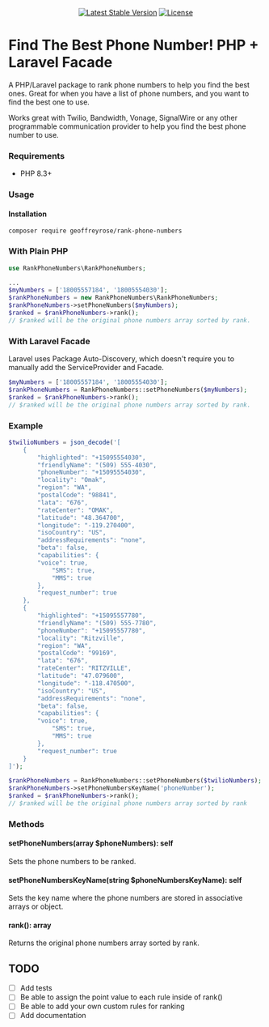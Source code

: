 <div style="text-align: center;"> 

[![Latest Stable Version](https://img.shields.io/packagist/v/geoffreyrose/rank-phone-numbers?style=flat-square)](https://packagist.org/packages/geoffreyrose/rank-phone-numbers)
[![License](https://img.shields.io/github/license/geoffreyrose/rank-phone-numbers?style=flat-square)](https://github.com/geoffreyrose/rank-phone-numbers/blob/main/LICENSE)
</div>


# Find The Best Phone Number!  PHP + Laravel Facade

A PHP/Laravel package to rank phone numbers to help you find the best ones. Great for when you have a list of phone numbers, and you want to find the best one to use.

Works great with Twilio, Bandwidth, Vonage, SignalWire or any other programmable communication provider to help you find the best phone number to use.


### Requirements
* PHP 8.3+

### Usage

#### Installation
```
composer require geoffreyrose/rank-phone-numbers
```

### With Plain PHP
```php
use RankPhoneNumbers\RankPhoneNumbers;

...
$myNumbers = ['18005557184', '18005554030'];
$rankPhoneNumbers = new RankPhoneNumbers\RankPhoneNumbers;
$rankPhoneNumbers->setPhoneNumbers($myNumbers);
$ranked = $rankPhoneNumbers->rank();
// $ranked will be the original phone numbers array sorted by rank.
```

### With Laravel Facade
Laravel uses Package Auto-Discovery, which doesn't require you to manually add the ServiceProvider and Facade.
```php
$myNumbers = ['18005557184', '18005554030'];
$rankPhoneNumbers = RankPhoneNumbers::setPhoneNumbers($myNumbers);
$ranked = $rankPhoneNumbers->rank();
// $ranked will be the original phone numbers array sorted by rank.
```

### Example
```php
$twilioNumbers = json_decode('[
    {
        "highlighted": "+15095554030",
        "friendlyName": "(509) 555-4030",
        "phoneNumber": "+15095554030",
        "locality": "Omak",
        "region": "WA",
        "postalCode": "98841",
        "lata": "676",
        "rateCenter": "OMAK",
        "latitude": "48.364700",
        "longitude": "-119.270400",
        "isoCountry": "US",
        "addressRequirements": "none",
        "beta": false,
        "capabilities": {
        "voice": true,
            "SMS": true,
            "MMS": true
        },
        "request_number": true
    },
    {
        "highlighted": "+15095557780",
        "friendlyName": "(509) 555-7780",
        "phoneNumber": "+15095557780",
        "locality": "Ritzville",
        "region": "WA",
        "postalCode": "99169",
        "lata": "676",
        "rateCenter": "RITZVILLE",
        "latitude": "47.079600",
        "longitude": "-118.470500",
        "isoCountry": "US",
        "addressRequirements": "none",
        "beta": false,
        "capabilities": {
        "voice": true,
            "SMS": true,
            "MMS": true
        },
        "request_number": true
    }
]');

$rankPhoneNumbers = RankPhoneNumbers::setPhoneNumbers($twilioNumbers);
$rankPhoneNumbers->setPhoneNumbersKeyName('phoneNumber');
$ranked = $rankPhoneNumbers->rank();
// $ranked will be the original phone numbers array sorted by rank 
```

### Methods

#### setPhoneNumbers(array $phoneNumbers): self

Sets the phone numbers to be ranked.

#### setPhoneNumbersKeyName(string $phoneNumbersKeyName): self

Sets the key name where the phone numbers are stored in associative arrays or object.

#### rank(): array

Returns the original phone numbers array sorted by rank.


## TODO

- [ ] Add tests
- [ ] Be able to assign the point value to each rule inside of rank()
- [ ] Be able to add your own custom rules for ranking
- [ ] Add documentation
